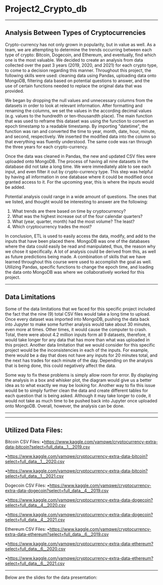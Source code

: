 # Project2_Crypto_db
-------------------------------------------------------------------------------
Analysis Between Types of Cryptocurrencies 
-------------------------------------------------------------------------------

Crypto-currency has not only grown in popularity, but in value as well. As a team, we are attempting to determine the trends occurring between each type of crypto: Bitcoin, Dogecoin, and Ethereum, and eventually, find which one is the most valuable. We decided to create an analysis from data collected over the past 3 years (2019, 2020, and 2021) for each crypto type, to come to a decision regarding this manner. Throughout this project, the following skills were used: cleaning data using Pandas, uploading data onto MongoDB, filtering data based on potential questions to answer, and the use of certain functions needed to replace the original data that was provided. 

We began by dropping the null values and unnecessary columns from the datasets in order to look at relevant information. After formatting and renaming the columns, we set the values in the according decimal values (e.g. values to the hundredth or ten-thousandth place). The main function that was used to reframe this dataset was using the function to convert an epoch timestamp to a readable timestamp. By importing "datetime", the function was ran and converted the time to year, month, date, hour, minute, and second, respectively. We inserted the modified data into the column so that everything was fluently understood. The same code was ran through the three years for each crypto-currency. 

Once the data was cleaned in Pandas, the new and updated CSV files were uploaded onto MongoDB. The process of having all nine datasets in the database did not take a long time. We were immediately able to see each input, and even filter it out by crypto-currency type. This step was helpful by having all information in one database where it could be modified once granted access to it. For the upcoming year, this is where the inputs would be added. 

Potential analysis could range in a wide amount of questions. The ones that we listed, and thought would be interesting to answer are the following:

1. What trends are there based on time by cryptocurrency?
2. What was the highest increase out of the four calendar quarters?
3. What (year, quarter, month) had the most volume? The least?
4. Which cryptocurrency trades the most?

In conclusion, ETL is used to easily access the data, modify, and add to the inputs that have been placed there. MongoDB was one of the databases where the data could easily be read and manipulated, thus, the reason why we chose it specifically. A lot of analysis could be derived from this, as well as future predictions being made. A combination of skills that we have learned throughout this course were used to accomplish the goal as well. Utilizing Pandas, specific functions to change the epoch time, and loading the data onto MongoDB was where we collaboratively worked for this project. 

***********************************
Data Limitations
-----------------------------------
Some of the data limitations that we faced for this specific project included the fact that the nine (9) total CSV files would take a long time to upload. Once every dataset was imported into MongoDB, pushing the data back into Jupyter to make some further analysis would take about 30 minutes, even more at times. Other times, it would cause the computer to crash. Total, there were about 4.2 million inputs form all 9 datasets, therefore, it would take longer for any data that has more than what was uploaded in this project. Another data limitation that we would consider for this specific project would be the inconsistencies in each of the inputs. For example, there would be a day that does not have any inputs for 20 minutes total, and the next has trades for each minute of the day. Depending on the analysis that is being done, this could negatively affect the data. 

Some way to fix these problems is simply allow room for error. By displaying the analysis in a box and whisker plot, the diagram would give us a better idea as to what exactly we may be looking for. Another way to fix this issue would be to simply further clean the data and create different tables for each question that is being asked. Although it may take longer to code, it would not take as much time to be pushed back into Jupyter once uploaded onto MongoDB. Overall, however, the analysis can be done.

***********************************

***********************************


Utilized Data Files:
-----------------------------------
Bitcoin CSV Files:
•https://www.kaggle.com/yamqwe/cryptocurrency-extra-data-bitcoin?select=full_data__1__2019.csv

•https://www.kaggle.com/yamqwe/cryptocurrency-extra-data-bitcoin?select=full_data__1__2020.csv

•https://www.kaggle.com/yamqwe/cryptocurrency-extra-data-bitcoin?select=full_data__1__2021.csv

Dogecoin CSV Files:
•https://www.kaggle.com/yamqwe/cryptocurrency-extra-data-dogecoin?select=full_data__4__2019.csv

•https://www.kaggle.com/yamqwe/cryptocurrency-extra-data-dogecoin?select=full_data__4__2020.csv

•https://www.kaggle.com/yamqwe/cryptocurrency-extra-data-dogecoin?select=full_data__4__2021.csv

Ethereum CSV Files:
•https://www.kaggle.com/yamqwe/cryptocurrency-extra-data-ethereum?select=full_data__6__2019.csv

•https://www.kaggle.com/yamqwe/cryptocurrency-extra-data-ethereum?select=full_data__6__2020.csv

•https://www.kaggle.com/yamqwe/cryptocurrency-extra-data-ethereum?select=full_data__6__2021.csv

**************************************

Below are the slides for the data presentation:

